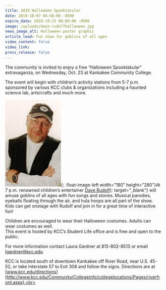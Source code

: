 ```yaml
---
title: 2019 Halloween Spooktacular
date: 2019-10-07 04:58:00 -0500
expire_date: 2019-10-23 00:00:00 -0500
image: /uploads/dave-rudolfhalloween.jpg
news_image_alt: Halloween poster graphic
article_lead: Fun show for goblins of all ages
video_content: false
video_link:
press_release: false
---
```


The community is invited to enjoy a free “Halloween Spooktakular” extravaganza, on Wednesday, Oct. 23 at Kankakee Community College.

The event will begin with children’s activity stations from 5-7 p.m. sponsored by various KCC clubs & organizations including a haunted science lab, arts/crafts and much more.

![](/uploads/dave-rudolf.png){: .float-image-left width="180" height="280"}At 7 p.m. renowned children’s entertainer [Dave Rudolf](http://www.daverudolf1.com/Dave_Rudolf2/Daves_Halloween_Kid.html){: target="_blank"} will amuse goblins of all ages with fun songs and stories. Musical parodies, eyeballs floating through the air, and hula hoops are all part of the show. Kids can get onstage with Rudolf and join in for a great time of interactive fun\!

Children are encouraged to wear their Halloween costumes. Adults can wear costumes as well.<br>This event is hosted by KCC’s Student Life office and is free and open to the public.

For more information contact Laura Gardner at 815-802-8513 or email [lgardner@kcc.edu](mailto:lgardner@kcc.edu).

KCC is located south of downtown Kankakee off River Road, near U.S. 45-52, or take Interstate 57 to Exit 308 and follow the signs. Directions are at [www.kcc.edu/directions](http://www.kcc.edu/Community/Collegeinfo/collegelocations/Pages/riverfront.aspx).<br>&nbsp;